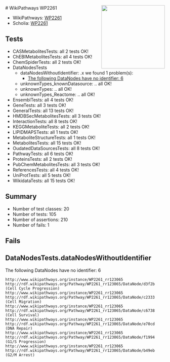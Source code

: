 <img style="float: right; width: 200px" src="https://upload.wikimedia.org/wikipedia/commons/thumb/8/83/Wplogo_with_text_500.png/640px-Wplogo_with_text_500.png" />
# WikiPathways WP2261

* WikiPathways: [WP2261](https://new.wikipathways.org/pathways/WP2261)
* Scholia: [WP2261](https://scholia.toolforge.org/wikipathways/WP2261)
## Tests
* CASMetabolitesTests: all 2 tests OK!
* ChEBIMetabolitesTests: all 4 tests OK!
* ChemSpiderTests: all 2 tests OK!
* DataNodesTests
    * dataNodesWithoutIdentifier: .x we found 1 problem(s):
        * [The following DataNodes have no identifier: 6](#d2d32fa5)
    * unknownTypes_knownDatasource: .. all OK!
    * unknownTypes: .. all OK!
    * unknownTypes_Reactome: .. all OK!
* EnsemblTests: all 4 tests OK!
* GeneTests: all 3 tests OK!
* GeneralTests: all 13 tests OK!
* HMDBSecMetabolitesTests: all 3 tests OK!
* InteractionTests: all 8 tests OK!
* KEGGMetaboliteTests: all 2 tests OK!
* LIPIDMAPSTests: all 1 tests OK!
* MetaboliteStructureTests: all 1 tests OK!
* MetabolitesTests: all 15 tests OK!
* OudatedDataSourcesTests: all 8 tests OK!
* PathwayTests: all 6 tests OK!
* ProteinsTests: all 2 tests OK!
* PubChemMetabolitesTests: all 3 tests OK!
* ReferencesTests: all 4 tests OK!
* UniProtTests: all 5 tests OK!
* WikidataTests: all 15 tests OK!


## Summary

* Number of test classes: 20
* Number of tests: 105
* Number of assertions: 210
* Number of fails: 1

## Fails

<a name="d2d32fa5" />

## DataNodesTests.dataNodesWithoutIdentifier

The following DataNodes have no identifier: 6
```
http://www.wikipathways.org/instance/WP2261_rr123065 http://rdf.wikipathways.org/Pathway/WP2261_rr123065/DataNode/d3f2b (Cell Cycle Progression)
http://www.wikipathways.org/instance/WP2261_rr123065 http://rdf.wikipathways.org/Pathway/WP2261_rr123065/DataNode/c2333 (Cell Migration)
http://www.wikipathways.org/instance/WP2261_rr123065 http://rdf.wikipathways.org/Pathway/WP2261_rr123065/DataNode/c6738 (Cell Survival)
http://www.wikipathways.org/instance/WP2261_rr123065 http://rdf.wikipathways.org/Pathway/WP2261_rr123065/DataNode/e70cd (DNA Repair)
http://www.wikipathways.org/instance/WP2261_rr123065 http://rdf.wikipathways.org/Pathway/WP2261_rr123065/DataNode/f1994 (G1/S Progression)
http://www.wikipathways.org/instance/WP2261_rr123065 http://rdf.wikipathways.org/Pathway/WP2261_rr123065/DataNode/b49eb (G2/M Arrest)
```

